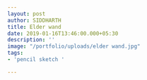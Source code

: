 ```yaml
---
layout: post
author: SIDDHARTH
title: Elder wand
date: 2019-01-16T13:46:00.000+05:30
description: ''
image: "/portfolio/uploads/elder wand.jpg"
tags:
- 'pencil sketch '

---
```

